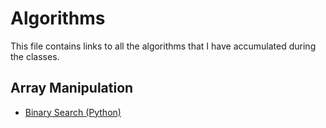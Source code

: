 # Algorithms

This file contains links to all the algorithms that I have accumulated during the classes.

## Array Manipulation

* [Binary Search (Python)](./Code/Algorithms/Arrays/binary_search.py)